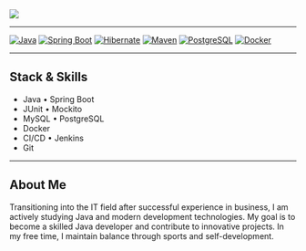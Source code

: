 <img src="https://capsule-render.vercel.app/api?type=waving&height=150&color=50ba4e&text=Hi%20there!%20I%27m%20Artem&fontAlign=60&animation=fadeIn&reversal=false&fontColor=595959&fontSize=40&descAlignY=50&section=header&fontAlignY=38" />

---

[![Java](https://img.shields.io/badge/Java-3178C6?style=for-the-badge&logo=java&logoColor=white)](https://www.java.com/)
[![Spring Boot](https://img.shields.io/badge/Spring%20Boot-6DB33F?style=for-the-badge&logo=spring&logoColor=white)](https://spring.io/projects/spring-boot)
[![Hibernate](https://img.shields.io/badge/Hibernate-59666C?style=for-the-badge&logo=hibernate&logoColor=white)](https://hibernate.org/)
[![Maven](https://img.shields.io/badge/Maven-C71A36?style=for-the-badge&logo=maven&logoColor=white)](https://maven.apache.org/)
[![PostgreSQL](https://img.shields.io/badge/PostgreSQL-336791?style=for-the-badge&logo=postgresql&logoColor=white)](https://www.postgresql.org/)
[![Docker](https://img.shields.io/badge/Docker-2496ED?style=for-the-badge&logo=docker&logoColor=white)](https://www.docker.com/)

---

## Stack & Skills

- Java • Spring Boot
- JUnit • Mockito
- MySQL • PostgreSQL
- Docker
- CI/CD • Jenkins
- Git

---

## About Me

Transitioning into the IT field after successful experience in business, I am actively studying Java and modern development technologies. My goal is to become a skilled Java developer and contribute to innovative projects. In my free time, I maintain balance through sports and self-development.
